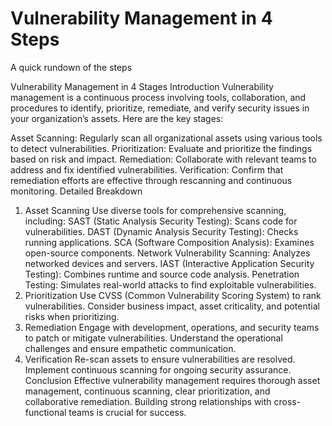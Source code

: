 # Vulnerability Management in 4 Steps
A quick rundown of the steps

Vulnerability Management in 4 Stages
Introduction
Vulnerability management is a continuous process involving tools, collaboration, and procedures to identify, prioritize, remediate, and verify security issues in your organization’s assets. Here are the key stages:

Asset Scanning: Regularly scan all organizational assets using various tools to detect vulnerabilities.
Prioritization: Evaluate and prioritize the findings based on risk and impact.
Remediation: Collaborate with relevant teams to address and fix identified vulnerabilities.
Verification: Confirm that remediation efforts are effective through rescanning and continuous monitoring.
Detailed Breakdown
1. Asset Scanning
Use diverse tools for comprehensive scanning, including:
SAST (Static Analysis Security Testing): Scans code for vulnerabilities.
DAST (Dynamic Analysis Security Testing): Checks running applications.
SCA (Software Composition Analysis): Examines open-source components.
Network Vulnerability Scanning: Analyzes networked devices and servers.
IAST (Interactive Application Security Testing): Combines runtime and source code analysis.
Penetration Testing: Simulates real-world attacks to find exploitable vulnerabilities.
2. Prioritization
Use CVSS (Common Vulnerability Scoring System) to rank vulnerabilities.
Consider business impact, asset criticality, and potential risks when prioritizing.
3. Remediation
Engage with development, operations, and security teams to patch or mitigate vulnerabilities.
Understand the operational challenges and ensure empathetic communication.
4. Verification
Re-scan assets to ensure vulnerabilities are resolved.
Implement continuous scanning for ongoing security assurance.
Conclusion
Effective vulnerability management requires thorough asset management, continuous scanning, clear prioritization, and collaborative remediation. Building strong relationships with cross-functional teams is crucial for success.
